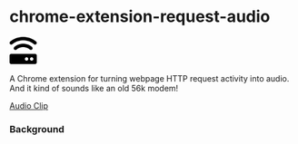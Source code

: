 # chrome-extension-request-audio

<img src="icons/icon-2.png" width="48">

A Chrome extension for turning webpage HTTP request activity into audio. And it kind of sounds like an old 56k modem!

<a href="https://raw.githubusercontent.com/engelsjk/chrome-extension-request-audio/master/audio/request-audio-google.mp3" target="_blank">Audio Clip</a>

### Background

